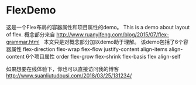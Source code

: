 # FlexDemo
这是一个Flex布局的容器属性和项目属性的demo。 This is a demo about  layout of  flex.
概念部分来自 http://www.ruanyifeng.com/blog/2015/07/flex-grammar.html   
本文只是对概念部分加以demo助于理解。
该demo包括了6个容器属性
flex-direction
flex-wrap
flex-flow
justify-content
align-items
align-content
6个项目属性
order
flex-grow
flex-shrink
flex-basis
flex
align-self

如果想要在线体验下，你也可以直接访问我的博客  http://www.suanliutudousi.com/2018/03/25/131234/   
